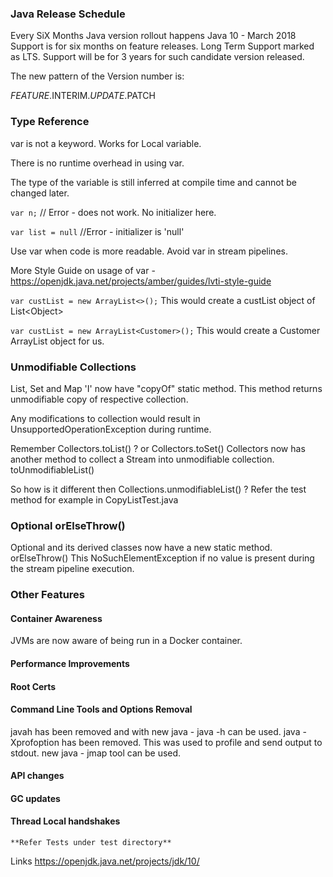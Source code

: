 ### Java Release Schedule
Every SiX Months Java version rollout happens
Java 10 - March 2018
Support is for six months on feature releases.
Long Term Support marked as LTS. Support will be for 3 years for such candidate version released.

The new pattern of the Version number is:

$FEATURE.$INTERIM.$UPDATE.$PATCH


### Type Reference

var is not a keyword. Works for Local variable.

There is no runtime overhead in using var.

The type of the variable is still inferred at compile time and cannot be changed later.

`var n;` // Error - does not work. No initializer here.

`var list = null` //Error - initializer is 'null'

Use var when code is more readable.
Avoid var in stream pipelines.

More Style Guide on usage of var -
https://openjdk.java.net/projects/amber/guides/lvti-style-guide

`var custList = new ArrayList<>();`
This would create a custList object of List<Object\>

`var custList = new ArrayList<Customer>();`
This would create a Customer ArrayList object for us.

### Unmodifiable Collections
List, Set and Map 'I' now have "copyOf" static method.
This method returns unmodifiable copy of respective collection.

Any modifications to collection would result in UnsupportedOperationException during runtime.

Remember Collectors.toList() ? or Collectors.toSet()
Collectors now has another method to collect a Stream into unmodifiable collection.
toUnmodifiableList()

So how is it different then Collections.unmodifiableList() ? Refer the test method for example in CopyListTest.java


### Optional orElseThrow()
Optional and its derived classes now have a new static method.
orElseThrow()
This NoSuchElementException if no value is present during the stream pipeline execution.

### Other Features
#### Container Awareness
JVMs are now aware of being run in a Docker container.
#### Performance Improvements
#### Root Certs
#### Command Line Tools and Options Removal
javah has been removed and with new java - java -h can be used.
java -Xprofoption has been removed. This was used to profile and send output to stdout. new java - jmap tool can be used.

#### API changes
#### GC updates
#### Thread Local handshakes

    **Refer Tests under test directory**

Links
https://openjdk.java.net/projects/jdk/10/

